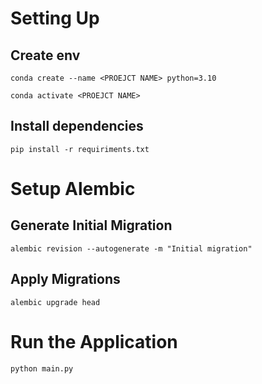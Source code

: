 # Setting Up

## Create env
```shell
conda create --name <PROEJCT NAME> python=3.10
```

```shell
conda activate <PROEJCT NAME>
```

## Install dependencies
```shell
pip install -r requiriments.txt
```

# Setup Alembic
## Generate Initial Migration
```shell
alembic revision --autogenerate -m "Initial migration"
```

## Apply Migrations
```shell
alembic upgrade head
```

# Run the Application
```shell
python main.py
```